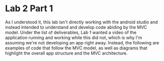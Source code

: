 # Lab 2 Part 1
As I understood it, this lab isn't directly working with the android studio and instead intended to understand and develop code abiding by the MVC model. Under the list of deliverables, Lab 1 wanted a video of the application running and working while this did not, which is why I'm assuming we're not developing an app right away. Instead, the following are examples of code that follow the MVC model, as well as diagrams that highlight the overall app structure and the MVC architecture.
